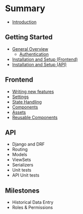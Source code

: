 # Summary

* [Introduction](README.md)

## Getting Started
  * [General Overview](system/general_overview.md)
    * [Authentication](system/auth.md)
  * [Installation and Setup (Frontend)](system/installation_and_setup_frontend.md)
  * [Installation and Setup (API)](system/installation_and_setup_api.md)

## Frontend
  * [Writing new features](system/frontend_new_features.md)
  * [Settings](system/frontend_settings.md)
  * [State Handling](system/frontend_state_handling.md)
  * [Components](system/frontend_presentational_and_container_components.md)
  * [Assets](system/frontend_assets.md)
  * [Reusable Components](system/frontend_reusable_components.md)

## API
  * Django and DRF
  * Routing
  * Models
  * ViewSets
  * Serializers
  * Unit tests
  * API Unit tests


## Milestones
  * Historical Data Entry
  * Roles & Permissions
